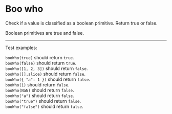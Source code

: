 # Boo who

Check if a value is classified as a boolean primitive. Return true or false.

Boolean primitives are true and false.

---

Test examples:

`booWho(true)` should return `true`.\
`booWho(false)` should return `true`.\
`booWho([1, 2, 3])` should return `false`.\
`booWho([].slice)` should return `false`.\
`booWho({ "a": 1 })` should return `false`.\
`booWho(1)` should return `false`.\
`booWho(NaN)` should return `false`.\
`booWho("a")` should return `false`.\
`booWho("true")` should return `false`.\
`booWho("false")` should return `false`.
